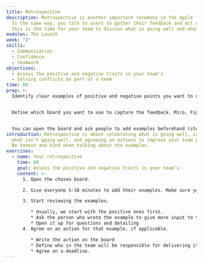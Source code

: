 ```yaml
---
title: Retrospective
description: Retrospective is another important ceremony in the Agile framework.
  In the same way, you talk to users to gather their feedback and act on it;
  this is the time for your team to discuss what is going well and what isn’t.
modules: The Launch
week: "2"
skills:
  - Communication
  - Confidence
  - Teamwork
objectives:
  - Assess the positive and negative traits in your team’s
  - Solving conflicts as part of a team
time: 60
prep: >-
  Identify clear examples of positive and negative points you want to discuss.


  Define which board you want to use to capture the feedback. Miro, Figjam, EasyRetro, etc.


  You can open the board and ask people to add examples beforehand (steps 1 and 2 of the exercise).
introduction: Retrospective is about celebrating what is going well, identifying
  what isn’t going well, and agreeing on actions to improve your team processes.
  Be honest and kind when talking about the examples.
exercises:
  - name: Your retrospective
    time: 60
    goal: Assess the positive and negative traits in your team’s
    content: >-
      1. Open the chosen board.

      2. Give everyone 5-10 minutes to add their examples. Make sure you use 1 post-it/ticket per example.

      3. Start reviewing the examples. 

         * Usually, we start with the positive ones first.
         * Ask the person who wrote the example to give more input to the group
         * Open it up for questions and detailing
      4. Agree on an action for that example, if applicable. 

         * Write the action on the board 
         * Define who in the team will be responsible for delivering it
         * Agree on a deadline.
---
```

